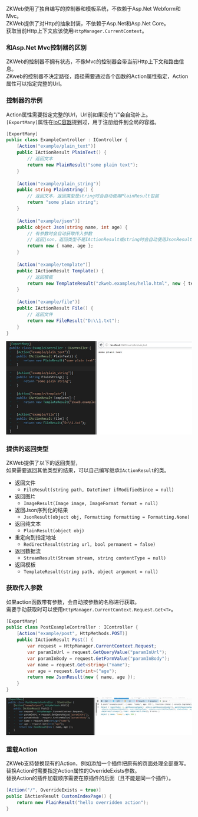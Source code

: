 ZKWeb使用了独自编写的控制器和模板系统，不依赖于Asp.Net Webform和Mvc。<br/>
ZKWeb提供了对Http的抽象封装，不依赖于Asp.Net和Asp.Net Core。<br/>
获取当前Http上下文应该使用`HttpManager.CurrentContext`。<br/>

### 和Asp.Net Mvc控制器的区别

ZKWeb的控制器不拥有状态，不像Mvc的控制器会带当前Http上下文和路由信息。<br/>
ZKweb的控制器不决定路径，路径需要通过各个函数的Action属性指定，Action属性可以指定完整的Url。<br/>

### 控制器的示例

Action属性需要指定完整的Url，Url前如果没有"/"会自动补上。</br>
`[ExportMany]`属性在[IoC容器](ioc_container)提到过，用于注册组件到全局的容器。<br/>
``` csharp
[ExportMany]
public class ExampleController : IController {
	[Action("example/plain_text")]
	public IActionResult PlainText() {
		// 返回文本
		return new PlainResult("some plain text");
	}

	[Action("example/plain_string")]
	public string PlainString() {
		// 返回文本，返回类型是string时会自动使用PlainResult包装
		return "some plain string";
	}
	
	[Action("example/json")]
	public object Json(string name, int age) {
		// 有参数时会自动获取传入参数
		// 返回json，返回类型不是IActionResult或string时会自动使用JsonResult包装
		return new { name, age };
	}

	[Action("example/template")]
	public IActionResult Template() {
		// 返回模板
		return new TemplateResult("zkweb.examples/hello.html", new { text = "World" });
	}

	[Action("example/file")]
	public IActionResult File() {
		// 返回文件
		return new FileResult("D:\\1.txt");
	}
}
```
![控制器的示例](../img/controller_example.jpg)

### 提供的返回类型

ZKWeb提供了以下的返回类型，</br>
如果需要返回其他类型的结果，可以自己编写继承`IActionResult`的类。</br>

- 返回文件
	- `FileResult(string path, DateTime? ifModifiedSince = null)`
- 返回图片
	- `ImageResult(Image image, ImageFormat format = null)`
- 返回Json序列化的结果
	- `JsonResult(object obj, Formatting formatting = Formatting.None)`
- 返回纯文本
	- `PlainResult(object obj)`
- 重定向到指定地址
	- `RedirectResult(string url, bool permanent = false)`
- 返回数据流
	- `StreamResult(Stream stream, string contentType = null)`
- 返回模板
	- `TemplateResult(string path, object argument = null)`

### 获取传入参数

如果action函数带有参数，会自动按参数的名称进行获取。<br/>
需要手动获取时可以使用`HttpManager.CurrentContext.Request.Get<T>`。

``` csharp
[ExportMany]
public class PostExampleController : IController {
	[Action("example/post", HttpMethods.POST)]
	public IActionResult Post() {
		var request = HttpManager.CurrentContext.Request;
		var paramInUrl = request.GetQueryValue("paramInUrl");
		var paramInBody = request.GetFormValue("paramInBody");
		var name = request.Get<string>("name");
		var age = request.Get<int>("age");
		return new JsonResult(new { name, age });
	}
}
```
![获取传入参数的示例](../img/post_controller_example.jpg)

### 重载Action

ZKWeb支持替换现有的Action，例如添加一个插件把原有的页面处理全部重写。<br/>
替换Action时需要指定Action属性的OverrideExists参数。<br/>
替换Action的插件加载顺序需要在原插件的后面（且不能是同一个插件）。<br/>
``` csharp
[Action("/", OverrideExists = true)]
public IActionResult CustomIndexPage() {
	return new PlainResult("hello overridden action");
}
```
